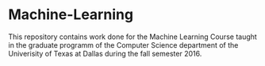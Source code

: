 # Machine-Learning
This repository contains work done for the Machine Learning Course taught in the graduate programm of the Computer Science department of the Univerisity of Texas at Dallas during the fall semester 2016.

